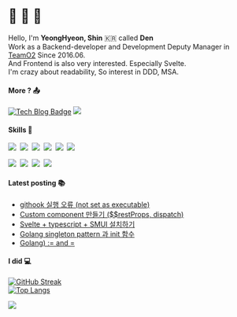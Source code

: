 # 👊 👀 👊 

Hello, I'm **YeongHyeon, Shin** 🇰🇷 called **Den**  
Work as a Backend-developer and Development Deputy Manager in [TeamO2](http://teamo2.kr) Since 2016.06.  
And Frontend is also very interested. Especially Svelte.  
I'm crazy about readability, So interest in DDD, MSA.

#### More ? 📤	
[![Tech Blog Badge](https://img.shields.io/badge/dev-blog-lightgrey?style=flat-square)](https://den-shin.tistory.com)
[<img src="https://img.shields.io/badge/Gmail-EA4335?style=flat-square&logo=Gmail&logoColor=white"/>](mailto:den.shin.dev@gmail.com)

#### Skills 👤

<img src="https://img.shields.io/badge/NestJS-E0234E?style=flat-square&logo=NestJS&logoColor=white"/>&nbsp;
<img src="https://img.shields.io/badge/TypeScript-3178C6?style=flat-square&logo=TypeScript&logoColor=white"/>&nbsp;
<img src="https://img.shields.io/badge/Go-00ADD8?style=flat-square&logo=Go&logoColor=white"/>&nbsp;
<img src="https://img.shields.io/badge/PHP-777BB4?style=flat-square&logo=PHP&logoColor=white"/>&nbsp;
<img src="https://img.shields.io/badge/React-61DAFB?style=flat-square&logo=React&logoColor=white"/>&nbsp;
<img src="https://img.shields.io/badge/Svelte-FF3E00?style=flat-square&logo=Svelte&logoColor=white"/>&nbsp;

<img src="https://img.shields.io/badge/MySQL-4479A1?style=flat-square&logo=MySQL&logoColor=white"/>&nbsp;
<img src="https://img.shields.io/badge/PostgreSQL-4169E1?style=flat-square&logo=PostgreSQL&logoColor=white"/>&nbsp;
<img src="https://img.shields.io/badge/GraphQL-E10098?style=flat-square&logo=GraphQL&logoColor=white"/>&nbsp;
<img src="https://img.shields.io/badge/Docker-2496ED?style=flat-square&logo=Docker&logoColor=white"/>&nbsp;

#### Latest posting 📚
<!-- BLOG-POST-LIST:START -->
- [githook 실행 오류 &lpar;not set as executable&rpar;](https://den-shin.tistory.com/77)
- [Custom component 만들기 &lpar;$$restProps, dispatch&rpar;](https://den-shin.tistory.com/76)
- [Svelte + typescript + SMUI 설치하기](https://den-shin.tistory.com/75)
- [Golang singleton pattern 과 init 함수](https://den-shin.tistory.com/74)
- [Golang&rpar; := and =](https://den-shin.tistory.com/73)
<!-- BLOG-POST-LIST:END -->

#### I did 💻
[![GitHub Streak](http://github-readme-streak-stats.herokuapp.com?user=shinYeongHyeon&theme=onedark&date_format=y.%20m.%20d)](https://git.io/streak-stats)   
[![Top Langs](https://github-readme-stats.vercel.app/api/top-langs/?username=shinYeongHyeon&hide=html,css&layout=compact&langs_count=10&exclude_repo=shinYeongHyeon.github.io&theme=onedark)](https://github.com/anuraghazra/github-readme-stats)  

<a href="https://opgc.me/#/users/shinYeongHyeon" target="_blank"><img src="https://api.opgc.me/githubs/users/shinYeongHyeon/tag/?theme=dracula" /></a>
